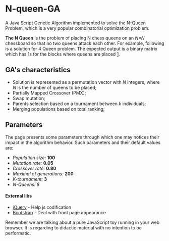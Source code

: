 # N-queen-GA
A Java Script Genetic Algorithm implemented to solve the N-Queen Problem, which is a very popular combinatorial optimization problem.

**The N Queen** is the problem of placing N chess queens on an *N×N* chessboard so that no two queens attack each other. For example, following is a solution for 4 Queen problem. The expected output is a binary matrix which has 1s for the blocks where queens are placed 
[1](https://www.geeksforgeeks.org/n-queen-problem-backtracking-3/).

## GA's characteristics
 + Solution is represented as a permutation vector with *N* integers, where *N* is the number of queens to be placed;
 + Partially Mapped Crossover (PMX);
 + Swap mutation;
 + Parents selection based on a tournament between *k* individuals;
 + Merging populations based on total ranking;
 
## Parameters
The page presents some parameters through which one may notices their impact in the algorithm behavior. Such parameters and their default values are:  
 - *Population size:* **100** 
 - *Mutation rate:* **0.05**
 - *Crossover rate:* **0.80**
 - *Maximal of generations:* **200**
 - *K-tournament:* **3**
 - *N-Queens:* *8*

#### External libs
  - [jQuery](http://jquery.com) - Help js codification
  - [Bootstrap](https://getbootstrap.com) - Deal with front page appearance
  
  Remember we are talking about a pure JavaScript toy running in your web browser. It is regarding to didactic material with no intention to be performatic.
